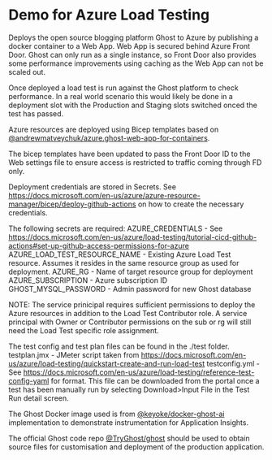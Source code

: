 # Demo for Azure Load Testing

Deploys the open source blogging platform Ghost to Azure by publishing a docker container to a Web App.  Web App is secured behind Azure Front Door.  Ghost can only run as a single instance, so Front Door also provides some performance improvements using caching as the Web App can not be scaled out.

Once deployed a load test is run against the Ghost platform to check performance.  In a real world scenario this would likely be done in a deployment slot with the Production and Staging slots switched onced the test has passed.

Azure resources are deployed using Bicep templates based on [@andrewmatveychuk/azure.ghost-web-app-for-containers](https://github.com/andrewmatveychuk/azure.ghost-web-app-for-containers).

The bicep templates have been updated to pass the Front Door ID to the Web settings file to ensure access is restricted to traffic coming through FD only.

Deployment credentials are stored in Secrets.  See https://docs.microsoft.com/en-us/azure/azure-resource-manager/bicep/deploy-github-actions on how to create the necessary credentials.

The following secrets are required:
AZURE_CREDENTIALS - See https://docs.microsoft.com/en-us/azure/load-testing/tutorial-cicd-github-actions#set-up-github-access-permissions-for-azure
AZURE_LOAD_TEST_RESOURCE_NAME - Existing Azure Load Test resource.  Assumes it resides in the same resource group as used for deployment.
AZURE_RG - Name of target resource group for deployment
AZURE_SUBSCRIPTION - Azure subscription ID
GHOST_MYSQL_PASSWORD - Admin password for new Ghost database

NOTE: The service prinicipal requires sufficient permissions to deploy the Azure resources in addition to the Load Test Contributor role.  A service principal with Owner or Contributor permissions on the sub or rg will still need the Load Test specific role assignment.

The test config and test plan files can be found in the ./test folder.
testplan.jmx - JMeter script taken from https://docs.microsoft.com/en-us/azure/load-testing/quickstart-create-and-run-load-test
testconfig.yml - See https://docs.microsoft.com/en-us/azure/load-testing/reference-test-config-yaml for format.  This file can be downloaded from the portal once a test has been manually run by selecting Download>Input File in the Test Run detail screen.

The Ghost Docker image used is from [@keyoke/docker-ghost-ai](https://github.com/keyoke/docker-ghost-ai) implementation to demonstrate instrumentation for Application Insights.

The official Ghost code repo [@TryGhost/ghost](https://github.com/TryGhost/Ghost) should be used to obtain source files for customisation and deployment of the production application.


